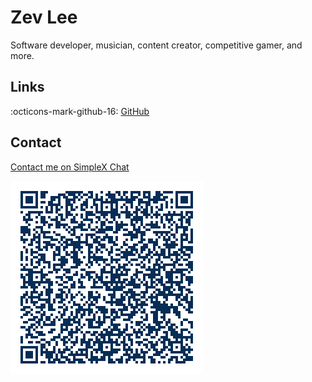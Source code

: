 # Zev Lee

Software developer, musician, content creator, competitive gamer, and more.

## Links

:octicons-mark-github-16: [GitHub](https://github.com/zevlee)

## Contact

[Contact me on SimpleX Chat](https://simplex.chat/contact#/?v=2-6&smp=smp%3A%2F%2Fh--vW7ZSkXPeOUpfxlFGgauQmXNFOzGoizak7Ult7cw%3D%40smp15.simplex.im%2F2z2DhvGK8EdZtYWTQl7FggpaVpk2TkSs%23%2F%3Fv%3D1-3%26dh%3DMCowBQYDK2VuAyEA8QO63vRlEy2Ytp1Qge-br4ebtUIBZzmaaXdGPmTSnyY%253D%26srv%3Doauu4bgijybyhczbnxtlggo6hiubahmeutaqineuyy23aojpih3dajad.onion)

![test](assets/images/contact.png "Scan the QR code in SimpleX Chat to connect with me")
